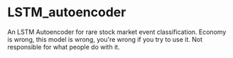 # LSTM_autoencoder
An LSTM Autoencoder for rare stock market event classification.
Economy is wrong, this model is wrong, you're wrong if you try to use it.
Not responsible for what people do with it.
